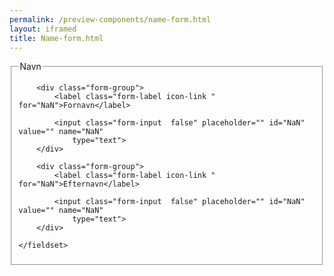 ```yaml
--- 
permalink: /preview-components/name-form.html
layout: iframed 
title: Name-form.html
---
```

<form class="form-large">
    <fieldset>
        <legend>Navn</legend>

        <div class="form-group">
            <label class="form-label icon-link " for="NaN">Fornavn</label>

            <input class="form-input  false" placeholder="" id="NaN" value="" name="NaN"
                type="text">
        </div>

        <div class="form-group">
            <label class="form-label icon-link " for="NaN">Efternavn</label>

            <input class="form-input  false" placeholder="" id="NaN" value="" name="NaN"
                type="text">
        </div>

    </fieldset>
</form>